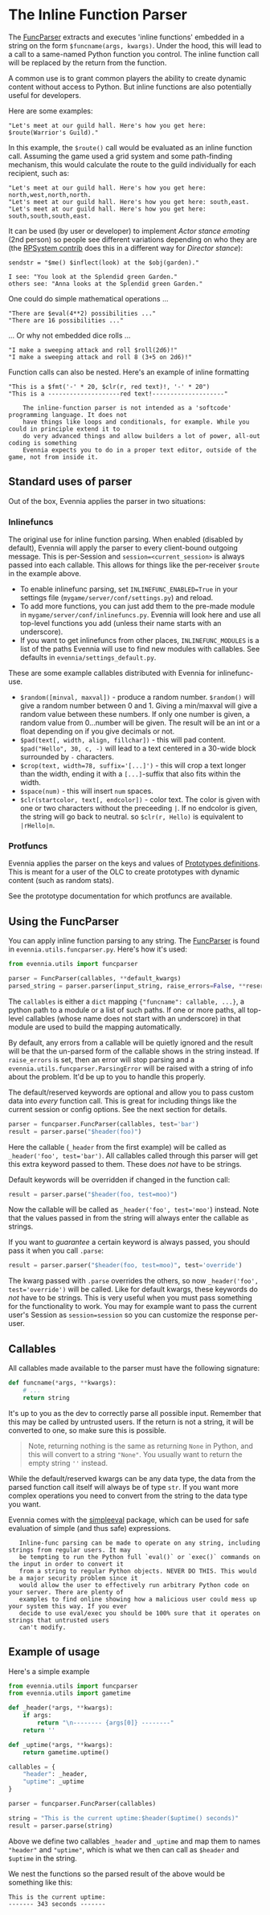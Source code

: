 # The Inline Function Parser

The [FuncParser](api:evennia.utils.funcparser.FuncParser) extracts and executes 'inline functions'
embedded in a string on the form `$funcname(args, kwargs)`. Under the hood, this will 
lead to a call to a same-named Python function you control. The inline function call will be 
replaced by the return from the function.

A common use is to grant common players the ability to create dynamic content without access to 
Python. But inline functions are also potentially useful for developers. 

Here are some examples:

    "Let's meet at our guild hall. Here's how you get here: $route(Warrior's Guild)."
    
In this example, the `$route()` call would be evaluated as an inline function call. Assuming the game
used a grid system and some path-finding mechanism, this would calculate the route to the guild
individually for each recipient, such as: 

    "Let's meet at our guild hall. Here's how you get here: north,west,north,north.
    "Let's meet at our guild hall. Here's how you get here: south,east.
    "Let's meet at our guild hall. Here's how you get here: south,south,south,east.
    
It can be used (by user or developer) to implement _Actor stance emoting_ (2nd person) so people see 
different variations depending on who they are (the [RPSystem contrib](../Contribs/Contrib-Overview) does this in 
a different way for _Director stance_):

    sendstr = "$me() $inflect(look) at the $obj(garden)."
    
    I see: "You look at the Splendid green Garden."
    others see: "Anna looks at the Splendid green Garden."
    
One could do simple mathematical operations ...
   
    "There are $eval(4**2) possibilities ..."
    "There are 16 possibilities ..."    
    
... Or why not embedded dice rolls ...

    "I make a sweeping attack and roll $roll(2d6)!"
    "I make a sweeping attack and roll 8 (3+5 on 2d6)!"
    
Function calls can also be nested. Here's an example of inline formatting

    "This is a $fmt('-' * 20, $clr(r, red text)!, '-' * 20")
    "This is a --------------------red text!--------------------" 
    
```important::
    The inline-function parser is not intended as a 'softcode' programming language. It does not
    have things like loops and conditionals, for example. While you could in principle extend it to 
    do very advanced things and allow builders a lot of power, all-out coding is something 
    Evennia expects you to do in a proper text editor, outside of the game, not from inside it.
```


## Standard uses of parser
Out of the box, Evennia applies the parser in two situations: 

### Inlinefuncs 

The original use for inline function parsing. When enabled (disabled by default), Evennia will 
apply the parser to every client-bound outgoing message. This is per-Session and 
`session=<current_session>` is always passed into each callable. This allows for things like 
the per-receiver `$route` in the example above.

- To enable inlinefunc parsing, set `INLINEFUNC_ENABLED=True` in your settings file 
  (`mygame/server/conf/settings.py`) and reload.
- To add more functions, you can just add them to the pre-made module in 
  `mygame/server/conf/inlinefuncs.py`. Evennia will look here and use all top-level functions you add
  (unless their name starts with an underscore).
- If you want to get inlinefuncs from other places, `INLINEFUNC_MODULES` is a list of the paths
  Evennia will use to find new modules with callables. See defaults in `evennia/settings_default.py`.
  
These are some example callables distributed with Evennia for inlinefunc-use.

- `$random([minval, maxval])` - produce a random number. `$random()` will give a random 
  number between 0 and 1. Giving a min/maxval will give a random value between these numbers.
  If only one number is given, a random value from 0...number will be given.
  The result will be an int or a float depending on if you give decimals or not.
- `$pad(text[, width, align, fillchar])` - this will pad content. `$pad("Hello", 30, c, -)`
  will lead to a text centered in a 30-wide block surrounded by `-` characters.
- `$crop(text, width=78, suffix='[...]')` - this will crop a text longer than the width,
  ending it with a `[...]`-suffix that also fits within the width.
- `$space(num)` - this will insert `num` spaces.
- `$clr(startcolor, text[, endcolor])` - color text. The color is given with one or two characters
  without the preceeding `|`. If no endcolor is given, the string will go back to neutral. 
  so `$clr(r, Hello)` is equivalent to `|rHello|n`. 


### Protfuncs

Evennia applies the parser on the keys and values of [Prototypes definitions](./Prototypes). This 
is meant for a user of the OLC to create prototypes with dynamic content (such as random stats). 

See the prototype documentation for which protfuncs are available.

    
## Using the FuncParser 
    
You can apply inline function parsing to any string. The 
[FuncParser](api:evennia.utils.funcparser.FuncParser) is found in `evennia.utils.funcparser.py`. 
Here's how it's used:

```python
from evennia.utils import funcparser

parser = FuncParser(callables, **default_kwargs)
parsed_string = parser.parser(input_string, raise_errors=False, **reserved_kwargs)

```

The `callables` is either a `dict` mapping `{"funcname": callable, ...}`, a python path to 
a module or a list of such paths. If one or more paths, all top-level callables (whose name 
does not start with an underscore) in that module are used to build the mapping automatically.

By default, any errors from a callable will be quietly ignored and the result will be that 
the un-parsed form of the callable shows in the string instead. If `raise_errors` is set, 
then an error will stop parsing and a `evennia.utils.funcparser.ParsingError` will be raised
with a string of info about the problem. It'd be up to you to handle this properly.

The default/reserved keywords are optional and allow you to pass custom data into _every_ function
call. This is great for including things like the current session or config options. See the next
section for details. 


```python
parser = funcparser.FuncParser(callables, test='bar')
result = parser.parse("$header(foo)")
```

Here the callable (`_header` from the first example) will be called as `_header('foo', test='bar')`. All
callables called through this parser will get this extra keyword passed to them. These does _not_ have 
to be strings.

Default keywords will be overridden if changed in the function call: 

```python
result = parser.parse("$header(foo, test=moo)")
```

Now the callable will be called as `_header('foo', test='moo'`) instead. Note that the values passed
in from the string will always enter the callable as strings.

If you want to _guarantee_ a certain keyword is always passed, you should pass it when you call `.parse`:

``` python
result = parser.parser("$header(foo, test=moo)", test='override')
```

The kwarg passed with `.parse` overrides the others, so now `_header('foo', test='override')` will
be called. Like for default kwargs, these keywords do _not_ have to be strings. This is very useful 
when you must pass something for the functionality to work. You may for example want to pass the 
current user's Session as `session=session` so you can customize the response per-user.


## Callables

All callables made available to the parser must have the following signature:

```python
def funcname(*args, **kwargs):
    # ...
    return string
```

It's up to you as the dev to correctly parse all possible input. Remember that this may be called 
by untrusted users. If the return is not a string, it will be converted to one, so make sure this
is possible. 

> Note, returning nothing is the same as returning `None` in Python, and this will convert to a 
> string `"None"`. You usually want to return the empty string `''` instead.

While the default/reserved kwargs can be any data type, the data from the parsed function call 
itself will always be of type `str`. If you want more complex operations you need to convert 
from the string to the data type you want.

Evennia comes with the [simpleeval](https://pypi.org/project/simpleeval/) package, which
can be used for safe evaluation of simple (and thus safe) expressions.

```warning::
   Inline-func parsing can be made to operate on any string, including strings from regular users. It may 
   be tempting to run the Python full `eval()` or `exec()` commands on the input in order to convert it 
   from a string to regular Python objects. NEVER DO THIS. This would be a major security problem since it 
   would allow the user to effectively run arbitrary Python code on your server. There are plenty of 
   examples to find online showing how a malicious user could mess up your system this way. If you ever 
   decide to use eval/exec you should be 100% sure that it operates on strings that untrusted users 
   can't modify.
```

## Example of usage

Here's a simple example 

```python
from evennia.utils import funcparser
from evennia.utils import gametime

def _header(*args, **kwargs):
    if args:
        return "\n-------- {args[0]} --------"
    return ''

def _uptime(*args, **kwargs):
    return gametime.uptime()

callables = {
    "header": _header,
    "uptime": _uptime
}

parser = funcparser.FuncParser(callables)

string = "This is the current uptime:$header($uptime() seconds)"
result = parser.parse(string)

```

Above we define two callables `_header` and `_uptime` and map them to names `"header"` and `"uptime"`,
which is what we then can call as `$header` and `$uptime` in the string. 

We nest the functions so the parsed result of the above would be something like this: 

```
This is the current uptime:
------- 343 seconds ------- 
```

